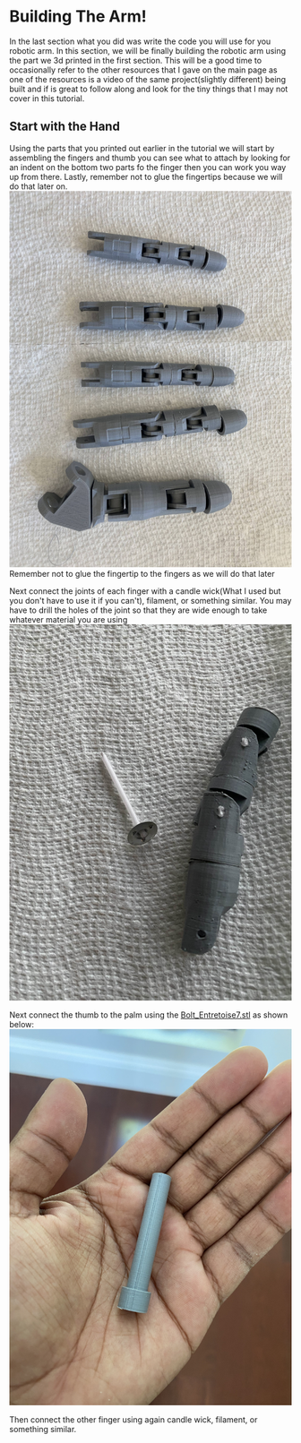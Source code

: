 # Building The Arm!
In the last section what you did was write the code you will use for you robotic arm. In this section, we will be finally building the robotic arm using the part we 3d printed in the first section. This will be a good time to occasionally refer to the other resources that I gave on the main page as one of the resources is a video of the same project(slightly different) being built and if is great to follow along and look for the tiny things that I may not cover in this tutorial.

## Start with the Hand
Using the parts that you printed out earlier in the tutorial we will start by assembling the fingers and thumb you can see what to attach by looking for an indent on the bottom two parts fo the finger then you can work you way up from there. Lastly, remember not to glue the fingertips because we will do that later on.
![](RobotPartPictures/IMG_3132.jpg)
Remember not to glue the fingertip to the fingers as we will do that later

Next connect the joints of each finger with a candle wick(What I used but you don't have to use it if you can't), filament, or something similar. You may have to drill the holes of the joint so that they are wide enough to take whatever material you are using
![](RobotPartPictures/IMG_3133.jpg)

Next connect the thumb to the palm using the [Bolt_Entretoise7.stl](../Step1/RoboticParts/Boltentretoise7.stl) as shown below:
![](RobotPartPictures/IMG_3146.jpg)

Then connect the other finger using again candle wick, filament, or something similar.
